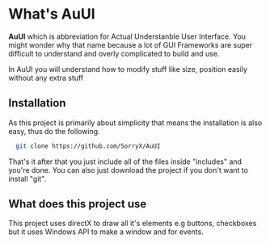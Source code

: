 # What's AuUI

**AuUI** which is abbreviation for Actual Understanble User Interface. You might wonder why that name because a lot of GUI Frameworks are super difficult to understand
and overly complicated to build and use.

In AuUI you will understand how to modify stuff like size, position easily without any extra stuff


## Installation

As this project is primarily about simplicity that means the installation is also easy, thus do the following.

```bash
  git clone https://github.com/SorryX/AuUI
```

That's it after that you just include all of the files inside "includes" and you're done.
You can also just download the project if you don't want to install "git".

## What does this project use

This project uses directX to draw all it's elements e.g buttons, checkboxes
but it uses Windows API to make a window and for events.
